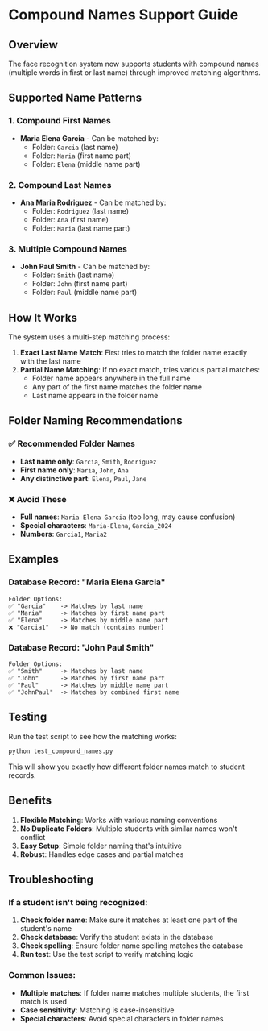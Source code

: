 # Compound Names Support Guide

## Overview

The face recognition system now supports students with compound names (multiple words in first or last name) through improved matching algorithms.

## Supported Name Patterns

### 1. Compound First Names

- **Maria Elena Garcia** - Can be matched by:
  - Folder: `Garcia` (last name)
  - Folder: `Maria` (first name part)
  - Folder: `Elena` (middle name part)

### 2. Compound Last Names

- **Ana Maria Rodriguez** - Can be matched by:
  - Folder: `Rodriguez` (last name)
  - Folder: `Ana` (first name)
  - Folder: `Maria` (last name part)

### 3. Multiple Compound Names

- **John Paul Smith** - Can be matched by:
  - Folder: `Smith` (last name)
  - Folder: `John` (first name part)
  - Folder: `Paul` (middle name part)

## How It Works

The system uses a multi-step matching process:

1. **Exact Last Name Match**: First tries to match the folder name exactly with the last name
2. **Partial Name Matching**: If no exact match, tries various partial matches:
   - Folder name appears anywhere in the full name
   - Any part of the first name matches the folder name
   - Last name appears in the folder name

## Folder Naming Recommendations

### ✅ Recommended Folder Names

- **Last name only**: `Garcia`, `Smith`, `Rodriguez`
- **First name only**: `Maria`, `John`, `Ana`
- **Any distinctive part**: `Elena`, `Paul`, `Jane`

### ❌ Avoid These

- **Full names**: `Maria Elena Garcia` (too long, may cause confusion)
- **Special characters**: `Maria-Elena`, `Garcia_2024`
- **Numbers**: `Garcia1`, `Maria2`

## Examples

### Database Record: "Maria Elena Garcia"

```
Folder Options:
✅ "Garcia"    -> Matches by last name
✅ "Maria"     -> Matches by first name part
✅ "Elena"     -> Matches by middle name part
❌ "Garcia1"   -> No match (contains number)
```

### Database Record: "John Paul Smith"

```
Folder Options:
✅ "Smith"     -> Matches by last name
✅ "John"      -> Matches by first name part
✅ "Paul"      -> Matches by middle name part
✅ "JohnPaul"  -> Matches by combined first name
```

## Testing

Run the test script to see how the matching works:

```bash
python test_compound_names.py
```

This will show you exactly how different folder names match to student records.

## Benefits

1. **Flexible Matching**: Works with various naming conventions
2. **No Duplicate Folders**: Multiple students with similar names won't conflict
3. **Easy Setup**: Simple folder naming that's intuitive
4. **Robust**: Handles edge cases and partial matches

## Troubleshooting

### If a student isn't being recognized:

1. **Check folder name**: Make sure it matches at least one part of the student's name
2. **Check database**: Verify the student exists in the database
3. **Check spelling**: Ensure folder name spelling matches the database
4. **Run test**: Use the test script to verify matching logic

### Common Issues:

- **Multiple matches**: If folder name matches multiple students, the first match is used
- **Case sensitivity**: Matching is case-insensitive
- **Special characters**: Avoid special characters in folder names

